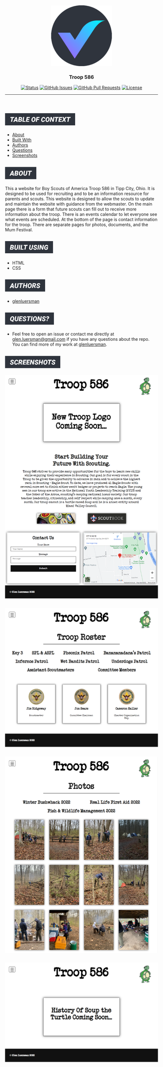 <p align="center">
 <img width=200px height=200px src="./assets/images/logo-round-dark.png" alt="Project logo"></a>
</p>

<h3 align="center">Troop 586</h3>

<div align="center">

[![Status](https://img.shields.io/badge/status-active-success.svg)]()
[![GitHub Issues](https://img.shields.io/github/issues/glenluersman/troop-586.svg)](https://github.com/glenluersman/troop-586/issues)
[![GitHub Pull Requests](https://img.shields.io/github/issues-pr/glenluersman/troop-586.svg)](https://github.com/glenluersman/troop-586/pulls)
[![License](https://img.shields.io/badge/license-MIT-blue.svg)](/LICENSE)

</div>

---

<p align="center">
    <br> 
</p>

## <img src="https://github.com/teamjuli0/readme-badges/blob/main/themes/clean-dark/menu-categories/table-of-context.png?raw=true" style="height: 40px">

- [About](#about)
- [Built With](#built_using)
- [Authors](#authors)
- [Questions](#questions)
- [Screenshots](#screenshots)

## <img id="about" src="https://github.com/teamjuli0/readme-badges/blob/main/themes/clean-dark/menu-categories/about.png?raw=true" style="height: 40px">

This a website for Boy Scouts of America Troop 586 in Tipp City, Ohio. It is designed to be used for recruiting and to be an information resource for parents and scouts. This website is designed to allow the scouts to update and maintain the website with guidance from the webmaster. On the main page there is a form that future scouts can fill out to receive more information about the troop. There is an events calendar to let everyone see what events are scheduled. At the bottom of the page is contact information for the troop. There are separate pages for photos, documents, and the Mum Festival.

## <img id="built_using" src="https://github.com/teamjuli0/readme-badges/blob/main/themes/clean-dark/menu-categories/built-using.png?raw=true" style="height: 40px">

- HTML
- CSS

## <img id="authors" src="https://github.com/teamjuli0/readme-badges/blob/main/themes/clean-dark/menu-categories/authors.png?raw=true" style="height: 40px">

- [glenluersman](https://github.com/glenluersman)

## <img id="questions" src="https://github.com/teamjuli0/readme-badges/blob/main/themes/clean-dark/menu-categories/questions-alt.png?raw=true" style="height: 40px">

- Feel free to open an issue or contact me directly at glen.luersman@gmail.com if you have any questions about the repo. You can find more of my work at [glenluersman](https://github.com/glenluersman/).

## <img id="screenshots" src="https://github.com/teamjuli0/readme-badges/blob/main/themes/clean-dark/menu-categories/screenshots.png?raw=true" style="height: 40px">

<img style="margin: 0 0 15px 0" src="./assets/images/troop1.PNG" ></a>

<img style="margin: 0 0 15px 0" src="./assets/images/troop2.PNG" ></a>

<img style="margin: 0 0 15px 0" src="./assets/images/troop3.PNG" ></a>

<img style="margin: 0 0 15px 0" src="./assets/images/troop4.PNG" ></a>